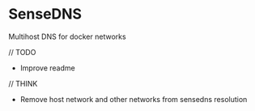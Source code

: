 # SenseDNS

Multihost DNS for docker networks

// TODO
- Improve readme

// THINK

- Remove host network and other networks from sensedns resolution
